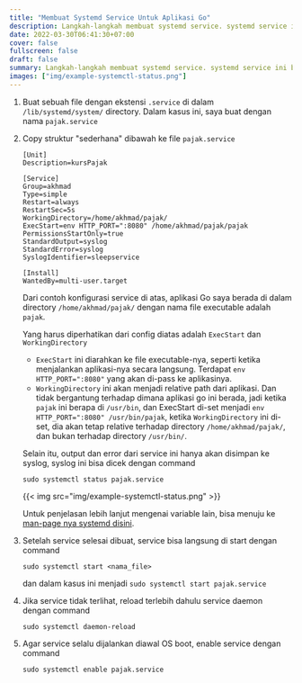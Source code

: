 ```yaml
---
title: "Membuat Systemd Service Untuk Aplikasi Go"
description: Langkah-langkah membuat systemd service. systemd service ini bisa dipakai untuk mengatur aplikasi Go kita yang berjalan di background. Biasa digunakan untuk menjalankan aplikasi ketika awal boot.
date: 2022-03-30T06:41:30+07:00
cover: false
fullscreen: false
draft: false
summary: Langkah-langkah membuat systemd service. systemd service ini bisa dipakai untuk mengatur aplikasi Go kita yang berjalan di background. Biasa digunakan untuk menjalankan aplikasi ketika awal boot.
images: ["img/example-systemctl-status.png"]
---
```


1. Buat sebuah file dengan ekstensi `.service` di dalam `/lib/systemd/system/` directory. Dalam kasus ini, saya buat dengan  nama `pajak.service`
2. Copy struktur "sederhana" dibawah ke file `pajak.service`
    ```shell
    [Unit]
    Description=kursPajak

    [Service]
    Group=akhmad
    Type=simple
    Restart=always
    RestartSec=5s
    WorkingDirectory=/home/akhmad/pajak/
    ExecStart=env HTTP_PORT=":8080" /home/akhmad/pajak/pajak
    PermissionsStartOnly=true
    StandardOutput=syslog
    StandardError=syslog
    SyslogIdentifier=sleepservice

    [Install]
    WantedBy=multi-user.target
    ```

    Dari contoh konfigurasi service di atas, aplikasi Go saya berada di dalam directory `/home/akhmad/pajak/` dengan nama file executable adalah `pajak`. 

    Yang harus diperhatikan dari config diatas adalah `ExecStart` dan `WorkingDirectory`
    - `ExecStart` ini diarahkan ke file executable-nya, seperti ketika menjalankan aplikasi-nya secara langsung. Terdapat `env HTTP_PORT=":8080"` yang akan di-pass ke aplikasinya.
    - `WorkingDirectory` ini akan menjadi relative path dari aplikasi. Dan tidak bergantung terhadap dimana aplikasi go ini berada, jadi ketika `pajak` ini berapa di `/usr/bin`, dan ExecStart di-set menjadi `env HTTP_PORT=":8080" /usr/bin/pajak`, ketika `WorkingDirectory` ini di-set, dia akan tetap relative terhadap directory `/home/akhmad/pajak/`, dan bukan terhadap directory `/usr/bin/`.

    Selain itu, output dan error dari service ini hanya akan disimpan ke syslog, syslog ini bisa dicek dengan command
    
    `sudo systemctl status pajak.service`

    {{< img src="img/example-systemctl-status.png" >}}

    Untuk penjelasan lebih lanjut mengenai variable lain, bisa menuju ke [man-page nya systemd disini](https://www.freedesktop.org/software/systemd/man/systemd.service.html).

3. Setelah service selesai dibuat, service bisa langsung di start dengan command 
   
   `sudo systemctl start <nama_file>`
   
   dan dalam kasus ini menjadi `sudo systemctl start pajak.service`
   
4. Jika service tidak terlihat, reload terlebih dahulu service daemon dengan command 
   
   `sudo systemctl daemon-reload`
5. Agar service selalu dijalankan diawal OS boot, enable service dengan command 
   
   `sudo systemctl enable pajak.service`
